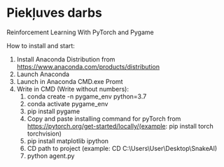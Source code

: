 # Piekļuves darbs
Reinforcement Learning With PyTorch and Pygame

How to install and start:
1. Install Anaconda Distribution from https://www.anaconda.com/products/distribution
2. Launch Anaconda 
3. Launch in Anaconda CMD.exe Promt
4. Write in CMD (Write without numbers):
      1. conda create -n pygame_env python=3.7
      2. conda activate pygame_env 
      3. pip install pygame
      4. Copy and paste installing command for pyTorch from https://pytorch.org/get-started/locally/(example: pip install torch torchvision)
      5. pip install matplotlib ipython
      6. CD path to project (example: CD C:\Users\User\Desktop\SnakeAI)
      7. python agent.py
      
      
